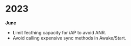 
# 2023
**June**
- Limit fecthing capacity for iAP to avoid ANR.
- Avoid calling expensive sync methods in Awake/Start.